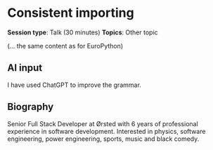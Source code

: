 # Consistent importing

**Session type**: Talk (30 minutes)
**Topics**: Other topic

(... the same content as for EuroPython)

## AI input

I have used ChatGPT to improve the grammar.

## Biography

Senior Full Stack Developer at Ørsted with 6 years of professional experience in software development. Interested in physics, software engineering, power engineering, sports, music and black comedy.
